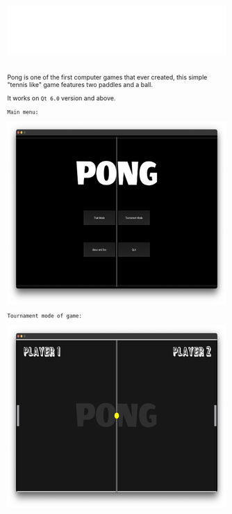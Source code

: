 <p align="center">
   <a href="https://github.com/Zoltw/PONG-Qt-game">
     <img alt="Pong game" src="resources/img/PONGimage.png">
   </a>
 </p>

 #
Pong is one of the first computer games that ever created, this simple 
"tennis like" game features two paddles and a ball.

It works on `Qt 6.0` version and above.


`Main menu:`
<div align="center">
  <img height="420" src="resources/img/initialscreen.png" display="flex"><br />
</div>

`Tournament mode of game:`
<div align="center">
  <img height="420" src="resources/img/tournamentmode.png" display="flex"><br />
</div>

